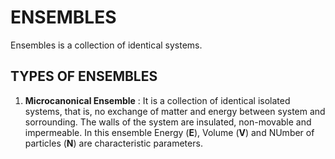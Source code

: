 # ENSEMBLES

Ensembles is a collection of identical systems.

## TYPES OF ENSEMBLES

1. **Microcanonical Ensemble** : It is a collection of identical isolated systems, that is, no exchange of matter and energy between system and sorrounding. The walls of the system are insulated, non-movable and impermeable. In this ensemble Energy (**E**), Volume (**V**) and NUmber of particles (**N**) are characteristic parameters. 
